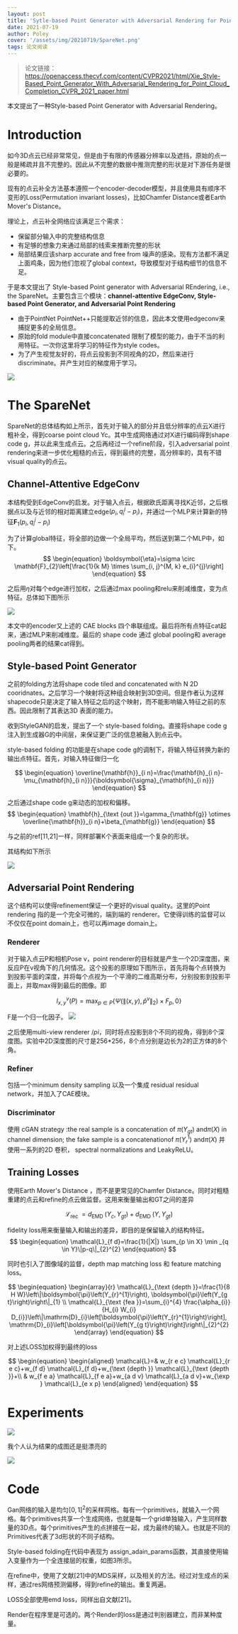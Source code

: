 ```yaml
---
layout: post
title: 'Sytle-based Point Generator with Adversarial Rendering for Point Cloud Competion'
date: 2021-07-19
author: Poley
cover: '/assets/img/20210719/SpareNet.png'
tags: 论文阅读
---
```


>论文链接： https://openaccess.thecvf.com/content/CVPR2021/html/Xie_Style-Based_Point_Generator_With_Adversarial_Rendering_for_Point_Cloud_Completion_CVPR_2021_paper.html

本文提出了一种Style-based Point Generator with Adversarial Rendering。

# Introduction
如今3D点云已经非常常见，但是由于有限的传感器分辨率以及遮挡，原始的点一般是稀疏并且不完整的。因此从不完整的数据中推测完整的形状是对下游任务是很必要的。

现有的点云补全方法基本遵照一个encoder-decoder模型，并且使用具有顺序不变形的Loss(Permutation invariant losses)，比如Chamfer Distance或者Earth Mover's Distance。

理论上，点云补全网络应该满足三个需求：
+ 保留部分输入中的完整结构信息
+  有足够的想象力来通过局部的线索来推断完整的形状
+  局部结果应该sharp accurate and free from 噪声的感染。现有方法都不满足上面鸡条，因为他们忽视了global context，导致模型对于结构细节的信息不足。

于是本文提出了 Style-based Point generator with Adversarial REndering, i.e., the SpareNet。主要包含三个模块：**channel-attentive EdgeConv, Style-based Point Generator, and Adversarial Point Rendering**

+ 由于PointNet PointNet++只能提取近邻的信息，因此本文使用edgeconv来捕捉更多的全局信息。
+ 原始的fold module中直接concatenated 限制了模型的能力，由于不当的利用特征。一次你这里将学习的特征作为style codes。
+ 为了产生视觉友好的，将点云投影到不同视角的2D，然后来进行discriminate。并产生对应的梯度用于学习。
  
![](/assets/img/20210719/SpareNetF1.png)

# The SpareNet

SpareNet的总体结构如上所示，首先对于输入的部分并且低分辨率的点云X进行粗补全，得到coarse point cloud Yc。其中生成网络通过对X进行编码得到shape code g，并以此来生成点云。之后再经过一个refine阶段，引入adversarial point rendering来进一步优化粗糙的点云，得到最终的完整，高分辨率的，具有不错visual quality的点云。

## Channel-Attentive EdgeConv

本结构受到EdgeConv的启发。对于输入点云，根据欧氏距离寻找K近邻，之后根据点以及与近邻的相对距离建立edge$\left(p_{i}, q_{i}^{j}-p_{i}\right)$，并通过一个MLP来计算新的特征$\mathbf{F}_{1}\left(p_{i}, q_{i}^{j}-p_{i}\right)$

为了计算global特征，将全部的边做一个全局平均，然后送到第二个MLP中，如下。
$$
\begin{equation}
\boldsymbol{\eta}=\sigma \circ \mathbf{F}_{2}\left[\frac{1}{k M} \times \sum_{i, j}^{M, k} e_{i}^{j}\right]
\end{equation}
$$

之后用$\eta$对每个edge进行加权，之后通过max pooling和relu来削减维度，变为点特征。总体如下图所示

![](/assets/img/20210719/SpareNetF2.png)

本文中的encoder又上述的 CAE blocks 四个串联组成。最后将所有点特征cat起来，通过MLP来削减维度。最后的 shape code 通过 global pooling和 average pooling两者的结果cat得到。

## Style-based Point Generator

之前的folding方法将shape code tiled and concatenated with N 2D cooridnates。之后学习一个映射将这种组合映射到3D空间。但是作者认为这样shapecode只是决定了输入特征之后的这个映射，而不能影响输入特征之前的东西。因此限制了其表达3D 表面的能力。

收到StyleGAN的启发，提出了一个 style-based folding。直接将shape code g注入到生成器G的中间层，来保证更广泛的信息被融入到点云中。

style-based folding 的功能是在shape code g的调制下，将输入特征转换为新的输出点特征。首先，对输入特征做归一化

$$
\begin{equation}
\overline{\mathbf{h}}_{i n}=\frac{\mathbf{h}_{i n}-\mu_{\mathbf{h}_{i n}}}{\boldsymbol{\sigma}_{\mathbf{h}_{i n}}}
\end{equation}
$$

之后通过shape code g来动态的加权和偏移。
$$
\begin{equation}
\mathbf{h}_{\text {out }}=\gamma_{\mathbf{g}} \otimes \overline{\mathbf{h}}_{i n}+\beta_{\mathbf{g}}
\end{equation}
$$

与之前的ref[11,21]一样，同样部署K个表面来组成一个复杂的形状。

其结构如下所示

![](/assets/img/20210719/SpareNetF3.png)

## Adversarial Point Rendering

这个结构可以使得refinement保证一个更好的visual quality。这里的Point rendering 指的是一个完全可微的，端到端的 renderer。它使得训练的监督可以不仅仅在point domain上，也可以再image domain上。

### Renderer

对于输入点云P和相机Pose v，point renderer的目标就是产生一个2D深度图，来反应P在v视角下的几何情况。这个投影的原理如下图所示，首先将每个点转换为到投影平面的深度，并将每个点视为一个平滑的二维高斯分布，分别投影到投影平面上，并取max得到最后的图像。即

$$
\begin{equation}
I_{x, y}^{v}(P)=\max _{p \in P}\left\{\Psi\left(\left\|(x, y), \hat{p}^{v}\right\|_{2}\right) \times F_{p}, 0\right\}
\end{equation}
$$

F是一个归一化因子。
![](/assets/img/20210719/SpareNetF4.png)

之后使用multi-view renderer $/pi$，同时将点投影到8个不同的视角，得到8个深度图。实验中2D深度图的尺寸是256*256，8个点分别是边长为2的正方体的8个角。

### Refiner
包括一个minimum density sampling 以及一个集成 residual residual network，并加入了CAE模块。

### Discriminator
使用 cGAN strategy :the real sample is a concatenation of $\pi(Y_{gt})$ and$\pi(X)$ in channel dimension; the fake sample is a concatenationof  $\pi(Y_{r}^1)$ and$\pi(X)$ 并使用一系列的2D 卷积， spectral normalizations and LeakyReLU。

## Training Losses

使用Earth Mover's Distance ，而不是更常见的Chamfer Distance。同时对粗糙重建的点云和refine的点云做监督。这用来衡量输出和GT之间的差异

$$
\begin{equation}
\mathcal{L}_{\text {rec }}=d_{\text {EMD }}\left(Y_{c}, Y_{g t}\right)+d_{\text {EMD }}\left(Y, Y_{g t}\right)
\end{equation}
$$

fidelity loss用来衡量输入和输出的差异，即目的是保留输入的结构特征。
$$
\begin{equation}
\mathcal{L}_{f d}=\frac{1}{|X|} \sum_{p \in X} \min _{q \in Y}\|p-q\|_{2}^{2}
\end{equation}
$$

同时也引入了图像域的监督，depth map matching loss 和 feature matching loss。

$$
\begin{equation}
\begin{array}{r}
\mathcal{L}_{\text {depth }}=\frac{1}{8 H W}\left\|\boldsymbol{\pi}\left(Y_{r}^{1}\right), \boldsymbol{\pi}\left(Y_{g t}\right)\right\|_{1} \\
\mathcal{L}_{\text {fea }}=\sum_{i}^{4} \frac{\alpha_{i}}{H_{i} W_{i} D_{i}}\left\|\mathrm{D}_{i}\left[\boldsymbol{\pi}\left(Y_{r}^{1}\right)\right], \mathrm{D}_{i}\left[\boldsymbol{\pi}\left(Y_{g t}\right)\right]\right\|_{2}^{2}
\end{array}
\end{equation}
$$

对上述LOSS加权得到最终的loss

$$
\begin{equation}
\begin{aligned}
\mathcal{L}=& w_{r e c} \mathcal{L}_{r e c}+w_{f d} \mathcal{L}_{f d}+w_{\text {depth }} \mathcal{L}_{\text {depth }}+\\
& w_{f e a} \mathcal{L}_{f e a}+w_{a d v} \mathcal{L}_{a d v}+w_{\exp } \mathcal{L}_{e x p}
\end{aligned}
\end{equation}
$$

# Experiments

![](/assets/img/20210719/SpareNetT1.png)

我个人认为结果的成图还是挺漂亮的


![](/assets/img/20210719/SpareNetF5.png)

# Code

 Gan网络的输入是均匀$[0,1]^2$的采样网格。每有一个primitives，就输入一个网格。每个primitives共享一个生成网络，也就是每一个grid单独输入，产生同样数量的3D点。每个primitives产生的点拼接在一起，成为最终的输入。也就是不同的Primitives代表了3d形状的不同子结构。

 Style-based folding在代码中表现为 assign_adain_params函数，其直接使用输入变量作为一个全连接层的权重，如图3所示。

 在refine中，使用了文献[21]中的MDS采样，以及相关的方法。经过对生成点的采样，通过res网络预测偏移，得到refine的输出。重复两遍。

 LOSS全部使用emd loss，同样出自文献[21]。

 Render在程序里是可选的。两个Render的loss是通过判别器建立，而非某种度量。